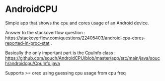 # AndroidCPU
Simple app that shows the cpu and cores usage of an Android device.

Answer to the stackoverflow question : https://stackoverflow.com/questions/22405403/android-cpu-cores-reported-in-proc-stat .

Basically the only important part is the CpuInfo class : https://github.com/souch/AndroidCPU/blob/master/app/src/main/java/souch/androidcpu/CpuInfo.java

Supports >= oreo using guessing cpu usage from cpu freq